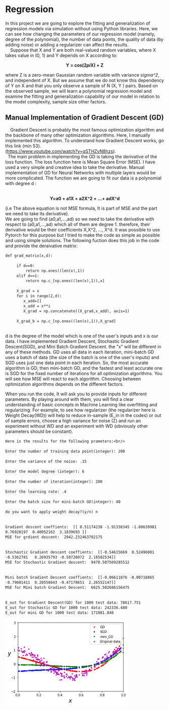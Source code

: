 
# Regression
 
   In this project we are going to explore the fitting and generalization of regression models via simulation without using Python libraries. Here, we can see how changing the parameters of our regression model (namely, degree of the polynomial), the number of data points, the quality of data (by adding noise) or adding a regularizer can affect the results.<br/>
 
   Suppose that X and Y are both real-valued random variables, where X takes value in (0, 1) and Y depends on X according to: <br/>                                          <p align="center">**Y = cos(2*pi*X) + Z**<br/>
  
 where Z is a zero-mean Gaussian random variable with variance *sigma^2*, and independent of X. But we assume
that we do not know this dependency of Y on X and that you only observe a sample of N (X, Y ) pairs.
Based on the observed sample, we will learn a polynomial regression model and examine the fitting and
generalization capability of our model in relation to the model complexity, sample size other factors.<br/>
  
 ## Manual Implementation of Gradient Descent (GD)
  
  Gradient Descent is probably the most famous optimization algorithm and the backbone of many other optimization algorithms. Here, I manually implemented this algorithm.
To understand how Gradient Descent works, go this link (min 53).<br/> (https://www.youtube.com/watch?v=qSTHZvN8hzs). <br/>
  
The main problem in implementing the GD is taking the derivative of the loss function. The loss function here is Mean Square Error (MSE). I have used a very simple and creative idea to take the derivative. Manual implementation of GD for Neural Networks with multiple layers would be more complicated. 
The function we are going to fit our data is a polynomial with degree d :<br/>
  
                                          <p align="center">**Y=a0 + a1X + a2X^2 + ...+ adX^d** <br/>
                                         
(i.e The above equation is not MSE formula, It is part of MSE and the part we need to take its derivative).<br/>
                                           We are going to find (a0,a1,...,ad) so we need to take the derivative with respect to (a0,a1,...,ad)  which all of them are degree 1. therefore, their derivative would be their coefficients X,X^2, ..., X^d. It was possible to use Pytorch for this purpose but I tried to make the code as simple as possible and using simple solutions. The following fuction does this job in the code and provide the deraivative matrix: <br/>

                                         
                                         
```
def grad_matrix(x,d):
    
     if d==0:
         return np.ones((len(x),1))
     elif d==1:
         return np.c_[np.ones((len(x),1)),x]
     
     X_grad = x    
     for i in range(2,d):
        x_add=[]
        x_add = x**i
        X_grad = np.concatenate((X_grad,x_add), axis=1)
        
     X_grad_b = np.c_[np.ones((len(x),1)),X_grad]

```
<br/> d is the degree of the model which is one of the user's inputs and x is our data. I have implemented Gradient Descent, Stochastic Gradient Descent(SGD), and Mini Batch Gradient Descent. the "x" will be different in any of these methods. GD uses all data in each iteration, mini-batch GD uses a batch of data (the size of the batch is one of the user's inputs) and SGD uses just one data point in each iteration. So, the most accurate algorithm is GD, then mini-batch GD, and the fastest and least accurate one is SGD for the fixed number of iterations for all optimization algorithms. You will see how MSE will react to each algorithm. Choosing between optimization algorithms depends on the different factors. <br/>
                                                                     
When you run the code, It will ask you to provide inputs for different parameters. By playing around with them, you will find a clear understanding of basic concepts in Machine Learning like overfitting and regularizing. For example, to see how regularizer (the regularizer here is Weight Decay(WD)) will help to reduce in-sample (E_in in the codes) or out of sample errors, choose a high variance for noise (Z) and run an experiment without WD and an experiment with WD (obviously other parameters should be constant).<br/>
                         
```    
Here is the results for the following prameters:<br/>
                                           
Enter the number of training data point(integer): 200

Enter the variance of the noise: .15

Enter the model degree (integer): 6

Enter the number of iteration(integer): 200

Enter the learning rate: .4

Enter the batch size for mini-batch GD(integer): 40

do you want to apply weight decay?(y/n) n


Gradient descent coeffients:  [[ 0.51174238 -1.91338345 -1.08639981  0.76928197  0.40052162  3.1839693 ]]
MSE for grdient descent:  2942.232463702175


Stochastic Gradient descent coeffients:  [[-0.54615669  0.52496001 -0.5362781   0.26935793 -0.50726072  2.18582534]]
MSE for Stochastic Gradient descent:  9478.507569285512


Mini batch Gradient Descent coeffients:  [[-0.06611876 -0.00718865 -0.79601411  0.20558643 -0.47178651  2.26552147]]
MSE for Mini batch Gradient Descent:  6625.502686156475


E_out for Gradient Descent(GD) for 1000 test data: 78617.751 
E_out for Stochastic GD for 1000 test data: 242336.480
E_out for mini GD for 1000 test data: 171081.840
```
                                           
 ![](images/git.png)
                                           
                                        
  
                           
 
 
